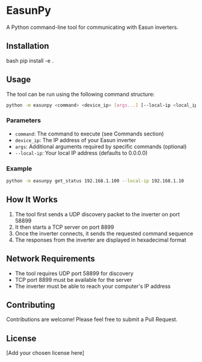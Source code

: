 # EasunPy

A Python command-line tool for communicating with Easun inverters.

## Installation

bash
pip install -e .

## Usage

The tool can be run using the following command structure:

``` bash
python -m easunpy <command> <device_ip> [args...] [--local-ip <local_ip>]
```

### Parameters

- `command`: The command to execute (see Commands section)
- `device_ip`: The IP address of your Easun inverter
- `args`: Additional arguments required by specific commands (optional)
- `--local-ip`: Your local IP address (defaults to 0.0.0.0)

### Example

``` bash
python -m easunpy get_status 192.168.1.100 --local-ip 192.168.1.10
```

## How It Works

1. The tool first sends a UDP discovery packet to the inverter on port 58899
2. It then starts a TCP server on port 8899
3. Once the inverter connects, it sends the requested command sequence
4. The responses from the inverter are displayed in hexadecimal format

## Network Requirements

- The tool requires UDP port 58899 for discovery
- TCP port 8899 must be available for the server
- The inverter must be able to reach your computer's IP address

## Contributing

Contributions are welcome! Please feel free to submit a Pull Request.

## License

[Add your chosen license here]